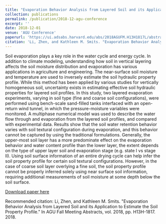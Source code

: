 ```yaml
---
title: "Evaporation Behavior Analysis from Layered Soil and its Application to Estimate the Soil Property Profile"
collection: publications
permalink: /publication/2018-12-agu-conference
excerpt: ''
date: 2018-12-01
venue: 'AGU Conference'
paperurl: 'https://ui.adsabs.harvard.edu/abs/2018AGUFM.H13H1817L/abstract'
citation: 'Li, Zhen, and Kathleen M. Smits. "Evaporation Behavior Analysis from Layered Soil and its Application to Estimate the Soil Property Profile." In AGU Fall Meeting Abstracts, vol. 2018, pp. H13H-1817. 2018.'
---
```

Soil evaporation plays a key role in the water cycle and energy cycle. In addition to climate modeling, understanding how soil in vertical layering affects the soil moisture distribution and evaporation has various applications in agriculture and engineering. The near-surface soil moisture and temperature are used to inversely estimate the soil hydraulic property profile. While this method has been applied by various studies for vertically homogeneous soil, uncertainty exists in estimating effective soil hydraulic properties for layered soil profiles. In this study, two layered evaporation experiments, varying in soil type (fine and coarse soil configurations), were performed using bench-scale sand-filled tanks interfaced with an open-return wind tunnel, in which the pressure-moisture variables were monitored. A multiphase numerical model was used to describe the water flow through and evaporation from the layered soil profiles, and compared with experimental data. Results show that the soil water retention behavior varies with soil textural configuration during evaporation, and this behavior cannot be captured by using the traditional formulations. Generally, the upper-most soil layer has a more predominate effect on the evaporation behavior and water content profile than the lower layer, the extent depends on the type of upper layer soil and evaporation stage (e.g. state I vs stage II). Using soil surface information of an entire drying cycle can help infer the soil property profile for certain soil textural configurations. However, in the case of coarse soil layer overlying a fine soil, the soil property profile cannot be properly inferred solely using near surface soil information, requiring additional measurements of soil moisture at some depth below the soil surface.


[Download paper here](https://ui.adsabs.harvard.edu/abs/2018AGUFM.H13H1817L/abstract)

Recommended citation: Li, Zhen, and Kathleen M. Smits. "Evaporation Behavior Analysis from Layered Soil and its Application to Estimate the Soil Property Profile." In AGU Fall Meeting Abstracts, vol. 2018, pp. H13H-1817. 2018.
